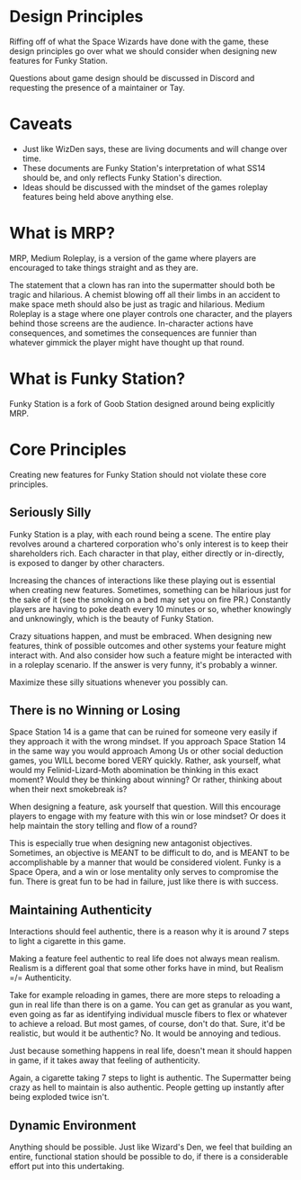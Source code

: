 # Design Principles

Riffing off of what the Space Wizards have done with the game, these design principles go over what we should consider when designing
new features for Funky Station.

Questions about game design should be discussed in Discord and requesting the presence of a maintainer or Tay.

# Caveats

* Just like WizDen says, these are living documents and will change over time.
* These documents are Funky Station's interpretation of what SS14 should be, and only reflects Funky Station's direction.
* Ideas should be discussed with the mindset of the games roleplay features being held above anything else.

# What is MRP?

MRP, Medium Roleplay, is a version of the game where players are encouraged to take things straight and as they are. 

The statement that a clown has ran into the supermatter should both be tragic and hilarious. A chemist blowing off all their limbs in an accident to make space meth should also be just as tragic and hilarious. Medium Roleplay is a stage where one player controls one character, and the players behind those screens are the audience. In-character actions have consequences, and sometimes the consequences are funnier than whatever gimmick the player might have thought up that round. 

# What is Funky Station?

Funky Station is a fork of Goob Station designed around being explicitly MRP.     

# Core Principles

Creating new features for Funky Station should not violate these core principles.

## Seriously Silly

Funky Station is a play, with each round being a scene. The entire play revolves around a chartered corporation who's only interest is to keep their shareholders rich. Each character in that play, either directly or in-directly, is exposed to danger by other characters.

Increasing the chances of interactions like these playing out is essential when creating new features. Sometimes, something can be hilarious just for the sake of it (see the smoking on a bed may set you on fire PR.) Constantly players are having to poke death every 10 minutes or so, whether knowingly and unknowingly, which is the beauty of Funky Station.

Crazy situations happen, and must be embraced. When designing new features, think of possible outcomes and other systems your feature might interact with. And also consider how such a feature might be interacted with in a roleplay scenario. If the answer is very funny, it's probably a winner.

Maximize these silly situations whenever you possibly can.

## There is no Winning or Losing

Space Station 14 is a game that can be ruined for someone very easily if they approach it with the wrong mindset. If you approach Space Station 14 in the same way you would approach Among Us or other social deduction games, you WILL become bored VERY quickly.
Rather, ask yourself, what would my Felinid-Lizard-Moth abomination be thinking in this exact moment? Would they be thinking about winning? Or rather, thinking about when their next smokebreak is?

When designing a feature, ask yourself that question. Will this encourage players to engage with my feature with this win or lose mindset? Or does it help maintain the story telling and flow of a round?

This is especially true when designing new antagonist objectives. Sometimes, an objective is MEANT to be difficult to do, and is MEANT to be accomplishable by a manner that would be considered violent. Funky is a Space Opera, and a win or lose mentality only serves to compromise the fun. There is great fun to be had in failure, just like there is with success.

## Maintaining Authenticity

Interactions should feel authentic, there is a reason why it is around 7 steps to light a cigarette in this game.

Making a feature feel authentic to real life does not always mean realism. Realism is a different goal that some other forks have in mind, but Realism =/= Authenticity.

Take for example reloading in games, there are more steps to reloading a gun in real life than there is on a game. You can get as granular as you want, even going as far as identifying individual muscle fibers to flex or whatever to achieve a reload. But most games, of course, don't do that. Sure, it'd be realistic, but would it be authentic? No. It would be annoying and tedious.

Just because something happens in real life, doesn't mean it should happen in game, if it takes away that feeling of authenticity.

Again, a cigarette taking 7 steps to light is authentic. The Supermatter being crazy as hell to maintain is also authentic. People getting up instantly after being exploded twice isn't.

## Dynamic Environment

Anything should be possible. Just like Wizard's Den, we feel that building an entire, functional station should be possible to do, if there is a considerable effort put into this undertaking.